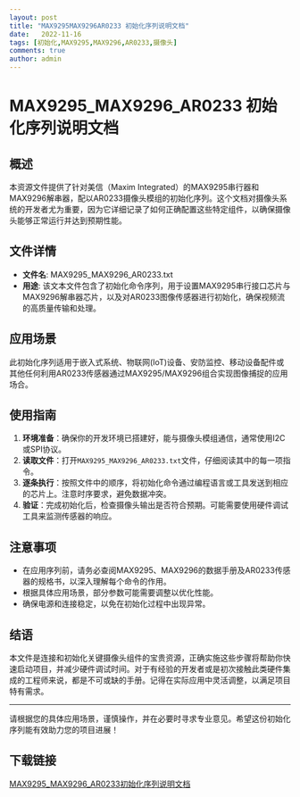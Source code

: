 ```yaml
---
layout: post
title: "MAX9295MAX9296AR0233 初始化序列说明文档"
date:   2022-11-16
tags: [初始化,MAX9295,MAX9296,AR0233,摄像头]
comments: true
author: admin
---
```

# MAX9295_MAX9296_AR0233 初始化序列说明文档

## 概述

本资源文件提供了针对美信（Maxim Integrated）的MAX9295串行器和MAX9296解串器，配以AR0233摄像头模组的初始化序列。这个文档对摄像头系统的开发者尤为重要，因为它详细记录了如何正确配置这些特定组件，以确保摄像头能够正常运行并达到预期性能。

## 文件详情

- **文件名**: MAX9295_MAX9296_AR0233.txt
- **用途**: 该文本文件包含了初始化命令序列，用于设置MAX9295串行接口芯片与MAX9296解串器芯片，以及对AR0233图像传感器进行初始化，确保视频流的高质量传输和处理。
  
## 应用场景

此初始化序列适用于嵌入式系统、物联网(IoT)设备、安防监控、移动设备配件或其他任何利用AR0233传感器通过MAX9295/MAX9296组合实现图像捕捉的应用场合。

## 使用指南

1. **环境准备**：确保你的开发环境已搭建好，能与摄像头模组通信，通常使用I2C或SPI协议。
2. **读取文件**：打开`MAX9295_MAX9296_AR0233.txt`文件，仔细阅读其中的每一项指令。
3. **逐条执行**：按照文件中的顺序，将初始化命令通过编程语言或工具发送到相应的芯片上。注意时序要求，避免数据冲突。
4. **验证**：完成初始化后，检查摄像头输出是否符合预期。可能需要使用硬件调试工具来监测传感器的响应。

## 注意事项

- 在应用序列前，请务必查阅MAX9295、MAX9296的数据手册及AR0233传感器的规格书，以深入理解每个命令的作用。
- 根据具体应用场景，部分参数可能需要调整以优化性能。
- 确保电源和连接稳定，以免在初始化过程中出现异常。

## 结语

本文件是连接和初始化关键摄像头组件的宝贵资源，正确实施这些步骤将帮助你快速启动项目，并减少硬件调试时间。对于有经验的开发者或是初次接触此类硬件集成的工程师来说，都是不可或缺的手册。记得在实际应用中灵活调整，以满足项目特有需求。

---

请根据您的具体应用场景，谨慎操作，并在必要时寻求专业意见。希望这份初始化序列能有效助力您的项目进展！

## 下载链接

[MAX9295_MAX9296_AR0233初始化序列说明文档](https://pan.quark.cn/s/941d6bc04838)